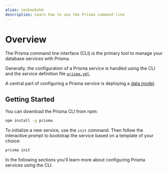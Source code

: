 ```yaml
---
alias: ieshoo5ohm
description: Learn how to use the Prisma command line
---
```


# Overview

The Prisma command line interface (CLI) is the primary tool to manage your database services with Prisma.

Generally, the configuration of a Prisma service is handled using the CLI and the service definition file [`prisma.yml`](!alias-foatho8aip).

A central part of configuring a Prisma service is deploying a [data model](!alias-eiroozae8u).

## Getting Started

You can download the Prisma CLI from npm:

```sh
npm install -g prisma
```

To initialize a new service, use the `init` command. Then follow the interactive prompt to bootstrap the service based on a template of your choice:

```sh
prisma init
```

In the following sections you'll learn more about configuring Prisma services using the CLI.
